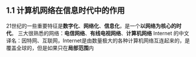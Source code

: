 ## 1.1 计算机网络在信息时代中的作用
21世纪的一些重要特征是**数字化**、**网络化**、**信息化**，是一个**以网络为核心的时代**。
三大很熟悉的网络：**电信网络**、**有线电视网络**、**计算机网络**
Internet 的中文译名：因特网、互联网，Internet是由数量极大的各种计算机网络互连起来的，是覆盖全球的，但是如果只在**局部范围**内
